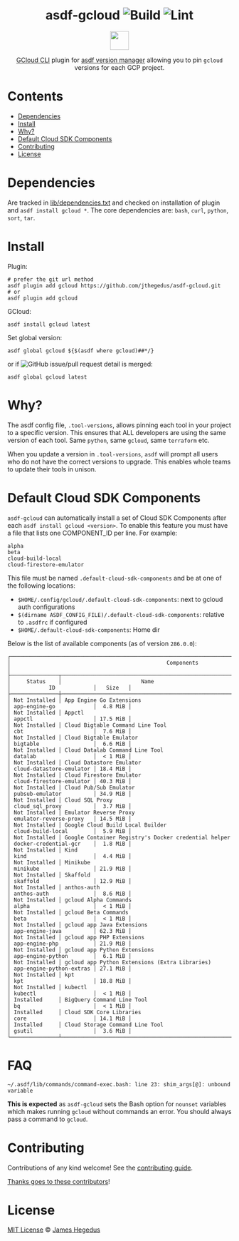 <div align="center">

# asdf-gcloud ![Build](https://github.com/jthegedus/asdf-gcloud/workflows/Build/badge.svg) ![Lint](https://github.com/jthegedus/asdf-gcloud/workflows/Lint/badge.svg)

<a href="https://cloud.google.com/sdk/gcloud/reference" target="_blank" rel="noopener noreferrer">
    <img src="images/logo_lockup_cloud_rgb.png" height="42" align="middle" />
</a>

[GCloud CLI](https://cloud.google.com/sdk/gcloud/reference) plugin for [asdf version manager](https://asdf-vm.com) allowing you to pin `gcloud` versions for each GCP project.

</div>

# Contents

- [Dependencies](#dependencies)
- [Install](#install)
- [Why?](#why)
- [Default Cloud SDK Components](#default-cloud-sdk-components)
- [Contributing](#contributing)
- [License](#license)

# Dependencies

Are tracked in [lib/dependencies.txt](lib/dependencies.txt) and checked on installation of plugin and `asdf install gcloud *`. The core dependencies are: `bash`, `curl`, `python`, `sort`, `tar`.

# Install

Plugin:

```shell
# prefer the git url method
asdf plugin add gcloud https://github.com/jthegedus/asdf-gcloud.git
# or
asdf plugin add gcloud
```

GCloud:

```shell
asdf install gcloud latest
```

Set global version:

```shell
asdf global gcloud ${$(asdf where gcloud)##*/}
```

or if ![GitHub issue/pull request detail](https://img.shields.io/github/pulls/detail/state/asdf-vm/asdf/633) is merged:

```shell
asdf global gcloud latest
```

# Why?

The asdf config file, `.tool-versions`, allows pinning each tool in your project to a specific version. This ensures that ALL developers are using the same version of each tool. Same `python`, same `gcloud`, same `terraform` etc.

When you update a version in `.tool-versions`, `asdf` will prompt all users who do not have the correct versions to upgrade. This enables whole teams to update their tools in unison.

# Default Cloud SDK Components

`asdf-gcloud` can automatically install a set of Cloud SDK Components after each `asdf install gcloud <version>`. To enable this feature you must have a file that lists one COMPONENT_ID per line. For example:

```
alpha
beta
cloud-build-local
cloud-firestore-emulator
```

This file must be named `.default-cloud-sdk-components` and be at one of the following locations:

- `$HOME/.config/gcloud/.default-cloud-sdk-components`: next to gcloud auth configurations
- `$(dirname ASDF_CONFIG_FILE)/.default-cloud-sdk-components`: relative to `.asdfrc` if configured
- `$HOME/.default-cloud-sdk-components`: Home dir

Below is the list of available components (as of version `286.0.0`):

```
┌────────────────────────────────────────────────────────────────────────────────────────────────────────────┐
│                                                 Components                                                 │
├───────────────┬──────────────────────────────────────────────────────┬──────────────────────────┬──────────┤
│     Status    │                         Name                         │            ID            │   Size   │
├───────────────┼──────────────────────────────────────────────────────┼──────────────────────────┼──────────┤
│ Not Installed │ App Engine Go Extensions                             │ app-engine-go            │  4.8 MiB │
│ Not Installed │ Appctl                                               │ appctl                   │ 17.5 MiB │
│ Not Installed │ Cloud Bigtable Command Line Tool                     │ cbt                      │  7.6 MiB │
│ Not Installed │ Cloud Bigtable Emulator                              │ bigtable                 │  6.6 MiB │
│ Not Installed │ Cloud Datalab Command Line Tool                      │ datalab                  │  < 1 MiB │
│ Not Installed │ Cloud Datastore Emulator                             │ cloud-datastore-emulator │ 18.4 MiB │
│ Not Installed │ Cloud Firestore Emulator                             │ cloud-firestore-emulator │ 40.3 MiB │
│ Not Installed │ Cloud Pub/Sub Emulator                               │ pubsub-emulator          │ 34.9 MiB │
│ Not Installed │ Cloud SQL Proxy                                      │ cloud_sql_proxy          │  3.7 MiB │
│ Not Installed │ Emulator Reverse Proxy                               │ emulator-reverse-proxy   │ 14.5 MiB │
│ Not Installed │ Google Cloud Build Local Builder                     │ cloud-build-local        │  5.9 MiB │
│ Not Installed │ Google Container Registry's Docker credential helper │ docker-credential-gcr    │  1.8 MiB │
│ Not Installed │ Kind                                                 │ kind                     │  4.4 MiB │
│ Not Installed │ Minikube                                             │ minikube                 │ 21.9 MiB │
│ Not Installed │ Skaffold                                             │ skaffold                 │ 12.9 MiB │
│ Not Installed │ anthos-auth                                          │ anthos-auth              │  8.6 MiB │
│ Not Installed │ gcloud Alpha Commands                                │ alpha                    │  < 1 MiB │
│ Not Installed │ gcloud Beta Commands                                 │ beta                     │  < 1 MiB │
│ Not Installed │ gcloud app Java Extensions                           │ app-engine-java          │ 62.3 MiB │
│ Not Installed │ gcloud app PHP Extensions                            │ app-engine-php           │ 21.9 MiB │
│ Not Installed │ gcloud app Python Extensions                         │ app-engine-python        │  6.1 MiB │
│ Not Installed │ gcloud app Python Extensions (Extra Libraries)       │ app-engine-python-extras │ 27.1 MiB │
│ Not Installed │ kpt                                                  │ kpt                      │ 18.8 MiB │
│ Not Installed │ kubectl                                              │ kubectl                  │  < 1 MiB │
│ Installed     │ BigQuery Command Line Tool                           │ bq                       │  < 1 MiB │
│ Installed     │ Cloud SDK Core Libraries                             │ core                     │ 14.1 MiB │
│ Installed     │ Cloud Storage Command Line Tool                      │ gsutil                   │  3.6 MiB │
└───────────────┴──────────────────────────────────────────────────────┴──────────────────────────┴──────────┘
```

# FAQ

```
~/.asdf/lib/commands/command-exec.bash: line 23: shim_args[@]: unbound variable
```

**This is expected** as `asdf-gcloud` sets the Bash option for `nounset` variables which makes running `gcloud` without commands an error. You should always pass a command to `gcloud`.

# Contributing

Contributions of any kind welcome! See the [contributing guide](contributing.md).

[Thanks goes to these contributors](https://github.com/jthegedus/asdf-gcloud/graphs/contributors)!

# License

[MIT License](LICENSE) © [James Hegedus](https://github.com/jthegedus/)
